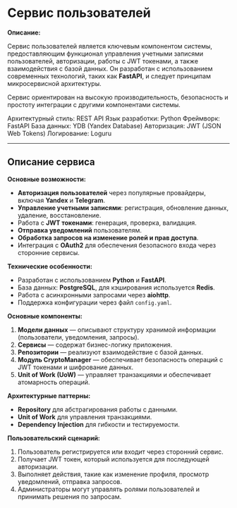 # **Сервис пользователей**

**Описание:**

Сервис пользователей является ключевым компонентом системы, предоставляющим функционал управления учетными записями пользователей, авторизации, работы с JWT токенами, а также взаимодействия с базой данных. Он разработан с использованием современных технологий, таких как **FastAPI**, и следует принципам микросервисной архитектуры.

Сервис ориентирован на высокую производительность, безопасность и простоту интеграции с другими компонентами системы.

Архитектурный стиль: REST API
Язык разработки: Python
Фреймворк: FastAPI
База данных: YDB (Yandex Database)
Авторизация: JWT (JSON Web Tokens)
Логирование: Loguru

---

## **Описание сервиса**

**Основные возможности:**

- **Авторизация пользователей** через популярные провайдеры, включая **Yandex** и **Telegram**.
- **Управление учетными записями**: регистрация, обновление данных, удаление, восстановление.
- Работа с **JWT токенами**: генерация, проверка, валидация.
- **Отправка уведомлений** пользователям.
- **Обработка запросов на изменение ролей и прав доступа**.
- Интеграция с **OAuth2** для обеспечения безопасного входа через сторонние сервисы.

**Технические особенности:**

- Разработан с использованием **Python** и **FastAPI**.
- База данных: **PostgreSQL**, для кэширования используется **Redis**.
- Работа с асинхронными запросами через **aiohttp**.
- Поддержка конфигурации через файл `config.yaml`.

**Основные компоненты:**

1. **Модели данных** — описывают структуру хранимой информации (пользователи, уведомления, запросы).
2. **Сервисы** — содержат бизнес-логику приложения.
3. **Репозитории** — реализуют взаимодействие с базой данных.
4. **Модуль CryptoManager** — обеспечивает безопасность операций с JWT токенами и шифрование данных.
5. **Unit of Work (UoW)** — управляет транзакциями и обеспечивает атомарность операций.

**Архитектурные паттерны:**

- **Repository** для абстрагирования работы с данными.
- **Unit of Work** для управления транзакциями.
- **Dependency Injection** для гибкости и тестируемости.

**Пользовательский сценарий:**

1. Пользователь регистрируется или входит через сторонний сервис.
2. Получает JWT токен, который используется для последующей авторизации.
3. Выполняет действия, такие как изменение профиля, просмотр уведомлений, отправка запросов.
4. Администраторы могут управлять ролями пользователей и принимать решения по запросам.